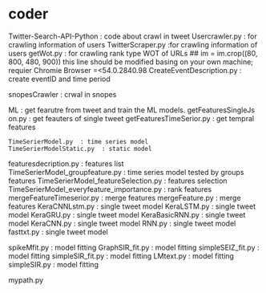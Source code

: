 # coder
Twitter-Search-API-Python	: code about crawl in tweet
    Usercrawler.py      : for crawling information of users
    TwitterScraper.py  :for crawling information of users
    getWot.py  : for crawling rank type WOT of URLs  ## im = im.crop((80, 800, 480, 900)) this line should be modified basing on your own machine;  requier Chromie Browser =<54.0.2840.98
    CreateEventDescription.py  : create eventID and time period 



snopesCrawler	: crwal in snopes


ML : get fearutre from tweet and train the ML models.
    getFeaturesSingleJs on.py  : get feauters of single tweet
    getFeaturesTimeSerior.py  : get tempral features

    TimeSerierModel.py  : time series model
    TimeSerierModelStatic.py  : static model
featuresdecription.py   : features list  
TimeSerierModel_groupfeature.py    : time series model tested by groups features
TimeSerierModel_featureSelection.py   :  features selection
TimeSerierModel_everyfeature_importance.py  :  rank features
mergeFeatureTimeserior.py : merge features 
mergeFeature.py : merge features 
KeraCNNLstm.py : single tweet model
KeraLSTM.py : single tweet model
KeraGRU.py : single tweet model
KeraBasicRNN.py : single tweet model
KeraCNN.py : single tweet model
RNN.py : single tweet model
fasttxt.py : single tweet model

spikeMfit.py : model fitting
GraphSIR_fit.py : model fitting
simpleSEIZ_fit.py : model fitting
simpleSIR_fit.py : model fitting
LMtext.py : model fitting
simpleSIR.py : model fitting

mypath.py
